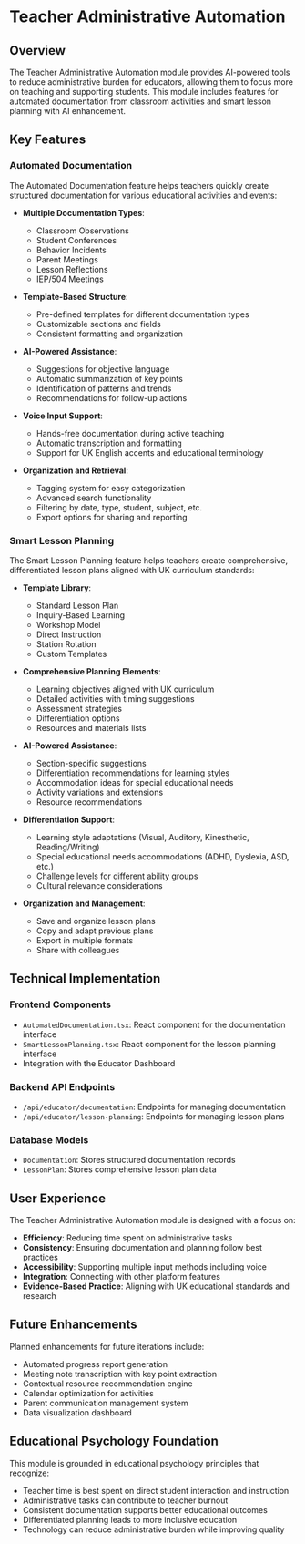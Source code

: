 # Teacher Administrative Automation

## Overview

The Teacher Administrative Automation module provides AI-powered tools to reduce administrative burden for educators, allowing them to focus more on teaching and supporting students. This module includes features for automated documentation from classroom activities and smart lesson planning with AI enhancement.

## Key Features

### Automated Documentation

The Automated Documentation feature helps teachers quickly create structured documentation for various educational activities and events:

- **Multiple Documentation Types**:
  - Classroom Observations
  - Student Conferences
  - Behavior Incidents
  - Parent Meetings
  - Lesson Reflections
  - IEP/504 Meetings

- **Template-Based Structure**:
  - Pre-defined templates for different documentation types
  - Customizable sections and fields
  - Consistent formatting and organization

- **AI-Powered Assistance**:
  - Suggestions for objective language
  - Automatic summarization of key points
  - Identification of patterns and trends
  - Recommendations for follow-up actions

- **Voice Input Support**:
  - Hands-free documentation during active teaching
  - Automatic transcription and formatting
  - Support for UK English accents and educational terminology

- **Organization and Retrieval**:
  - Tagging system for easy categorization
  - Advanced search functionality
  - Filtering by date, type, student, subject, etc.
  - Export options for sharing and reporting

### Smart Lesson Planning

The Smart Lesson Planning feature helps teachers create comprehensive, differentiated lesson plans aligned with UK curriculum standards:

- **Template Library**:
  - Standard Lesson Plan
  - Inquiry-Based Learning
  - Workshop Model
  - Direct Instruction
  - Station Rotation
  - Custom Templates

- **Comprehensive Planning Elements**:
  - Learning objectives aligned with UK curriculum
  - Detailed activities with timing suggestions
  - Assessment strategies
  - Differentiation options
  - Resources and materials lists

- **AI-Powered Assistance**:
  - Section-specific suggestions
  - Differentiation recommendations for learning styles
  - Accommodation ideas for special educational needs
  - Activity variations and extensions
  - Resource recommendations

- **Differentiation Support**:
  - Learning style adaptations (Visual, Auditory, Kinesthetic, Reading/Writing)
  - Special educational needs accommodations (ADHD, Dyslexia, ASD, etc.)
  - Challenge levels for different ability groups
  - Cultural relevance considerations

- **Organization and Management**:
  - Save and organize lesson plans
  - Copy and adapt previous plans
  - Export in multiple formats
  - Share with colleagues

## Technical Implementation

### Frontend Components

- `AutomatedDocumentation.tsx`: React component for the documentation interface
- `SmartLessonPlanning.tsx`: React component for the lesson planning interface
- Integration with the Educator Dashboard

### Backend API Endpoints

- `/api/educator/documentation`: Endpoints for managing documentation
- `/api/educator/lesson-planning`: Endpoints for managing lesson plans

### Database Models

- `Documentation`: Stores structured documentation records
- `LessonPlan`: Stores comprehensive lesson plan data

## User Experience

The Teacher Administrative Automation module is designed with a focus on:

- **Efficiency**: Reducing time spent on administrative tasks
- **Consistency**: Ensuring documentation and planning follow best practices
- **Accessibility**: Supporting multiple input methods including voice
- **Integration**: Connecting with other platform features
- **Evidence-Based Practice**: Aligning with UK educational standards and research

## Future Enhancements

Planned enhancements for future iterations include:

- Automated progress report generation
- Meeting note transcription with key point extraction
- Contextual resource recommendation engine
- Calendar optimization for activities
- Parent communication management system
- Data visualization dashboard

## Educational Psychology Foundation

This module is grounded in educational psychology principles that recognize:

- Teacher time is best spent on direct student interaction and instruction
- Administrative tasks can contribute to teacher burnout
- Consistent documentation supports better educational outcomes
- Differentiated planning leads to more inclusive education
- Technology can reduce administrative burden while improving quality
